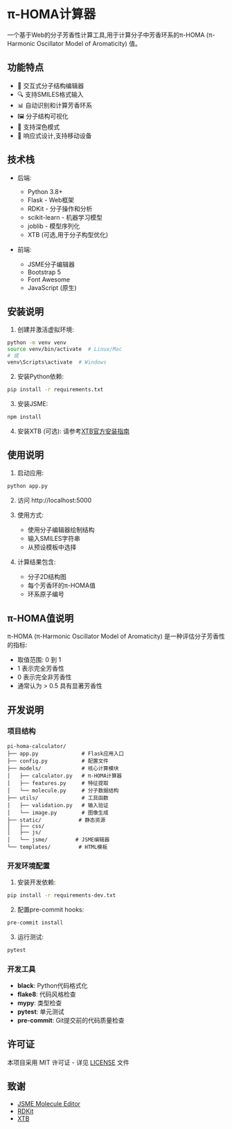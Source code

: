 # π-HOMA计算器

一个基于Web的分子芳香性计算工具,用于计算分子中芳香环系的π-HOMA (π-Harmonic Oscillator Model of Aromaticity) 值。

## 功能特点

- 🎨 交互式分子结构编辑器
- 🔍 支持SMILES格式输入
- 📊 自动识别和计算芳香环系
- 🖼️ 分子结构可视化
- 🌙 支持深色模式
- 📱 响应式设计,支持移动设备

## 技术栈

- 后端:
  - Python 3.8+
  - Flask - Web框架
  - RDKit - 分子操作和分析
  - scikit-learn - 机器学习模型
  - joblib - 模型序列化
  - XTB (可选,用于分子构型优化)

- 前端:
  - JSME分子编辑器
  - Bootstrap 5
  - Font Awesome
  - JavaScript (原生)

## 安装说明

1. 创建并激活虚拟环境:
```bash
python -m venv venv
source venv/bin/activate  # Linux/Mac
# 或
venv\Scripts\activate  # Windows
```

2. 安装Python依赖:
```bash
pip install -r requirements.txt
```

3. 安装JSME:
```bash
npm install
```

4. 安装XTB (可选):
请参考[XTB官方安装指南](https://xtb-docs.readthedocs.io/en/latest/setup.html)

## 使用说明

1. 启动应用:
```bash
python app.py
```

2. 访问 http://localhost:5000

3. 使用方式:
   - 使用分子编辑器绘制结构
   - 输入SMILES字符串
   - 从预设模板中选择

4. 计算结果包含:
   - 分子2D结构图
   - 每个芳香环的π-HOMA值
   - 环系原子编号

## π-HOMA值说明

π-HOMA (π-Harmonic Oscillator Model of Aromaticity) 是一种评估分子芳香性的指标:

- 取值范围: 0 到 1
- 1 表示完全芳香性
- 0 表示完全非芳香性
- 通常认为 > 0.5 具有显著芳香性

## 开发说明

### 项目结构
```
pi-homa-calculator/
├── app.py              # Flask应用入口
├── config.py           # 配置文件
├── models/             # 核心计算模块
│   ├── calculator.py   # π-HOMA计算器
│   ├── features.py     # 特征提取
│   └── molecule.py     # 分子数据结构
├── utils/              # 工具函数
│   ├── validation.py   # 输入验证
│   └── image.py        # 图像生成
├── static/            # 静态资源
│   ├── css/
│   ├── js/
│   └── jsme/         # JSME编辑器
└── templates/         # HTML模板
```

### 开发环境配置

1. 安装开发依赖:
```bash
pip install -r requirements-dev.txt
```

2. 配置pre-commit hooks:
```bash
pre-commit install
```

3. 运行测试:
```bash
pytest
```

### 开发工具

- **black**: Python代码格式化
- **flake8**: 代码风格检查
- **mypy**: 类型检查
- **pytest**: 单元测试
- **pre-commit**: Git提交前的代码质量检查

## 许可证

本项目采用 MIT 许可证 - 详见 [LICENSE](LICENSE) 文件

## 致谢

- [JSME Molecule Editor](https://jsme-editor.github.io/)
- [RDKit](https://www.rdkit.org/)
- [XTB](https://xtb-docs.readthedocs.io/)